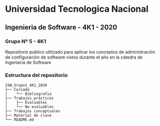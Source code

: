 # Universidad Tecnologica Nacional
## Ingenieria de Software - 4K1 - 2020
### Grupo Nº 5 - 4K1

Repositorio publico utilizado para aplicar los conceptos de administración de configuración de software vistos durante el año en la cátedra de Ingeniería de Software

### Estructura del repositorio
```
ISW_Grupo1_4K1_2020
├── Cursado
│    └── Bibliografia
├── Trabajos prácticos
│    ├── Evaluables
│    └── No evaluables
├── Trabajos conceptuales
├── Material de clase
└── README.md
```